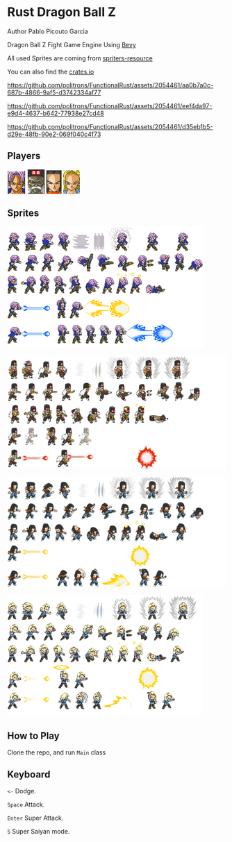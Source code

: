 # Rust Dragon Ball Z 

Author Pablo Picouto Garcia

Dragon Ball Z Fight Game Engine Using [Bevy](https://bevyengine.org)

All used Sprites are coming from  [spriters-resource](https://www.spriters-resource.com)

You can also find the [crates.io](https://crates.io/crates/dragon_ball) 


https://github.com/politrons/FunctionalRust/assets/2054461/aa0b7a0c-687b-4866-9af5-d3742334af77


https://github.com/politrons/FunctionalRust/assets/2054461/eef4da97-e9d4-4637-b642-77938e27cd48


https://github.com/politrons/FunctionalRust/assets/2054461/d35eb1b5-d29e-48fb-90e2-069f040c4f73

## Players

![My image](assets/trunk_player.png)
![My image](assets/dr_hero_player.png)
![My image](assets/android_17_player.png)
![My image](assets/android_18_player.png)

## Sprites

![My image](assets/trunk.png)

![My image](assets/dr_hero.png)

![My image](assets/android_17.png)

![My image](assets/android_18.png)

## How to Play

Clone the repo, and run ```Main``` class

## Keyboard

```<-``` Dodge.

```Space``` Attack.

```Enter``` Super Attack.

```S``` Super Saiyan mode.




